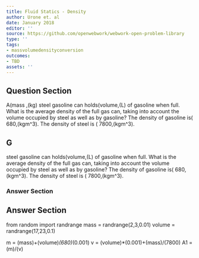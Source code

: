 ```yaml
---
title: Fluid Statics - Density
author: Urone et. al
date: January 2018
editor: ''
source: https://github.com/openwebwork/webwork-open-problem-library
type: ''
tags:
- massvolumedensityconversion
outcomes:
- TBD
assets: ''
---
```


## Question Section 

A(mass ,(kg) steel gasoline can holds(volume,(L) of gasoline when full. What is the average density of the full gas can, taking into account the volume occupied by steel as well as by gasoline? The density of gasoline is( 680,(kgm^3). The density of steel is ( 7800,(kgm^3).

## G
steel gasoline can holds(volume,(L) of gasoline when full. What is the average density of the full gas can, taking into account the volume occupied by steel as well as by gasoline? The density of gasoline is( 680,(kgm^3). The density of steel is ( 7800,(kgm^3).
### Answer Section


## Answer Section

from random import randrange
mass = randrange(2,3,0.01)
volume = randrange(17,23,0.1)


m = (mass)+(volume)*(680)*(0.001)
v = (volume)*(0.001)+(mass)/(7800)
A1 = (m)/(v)